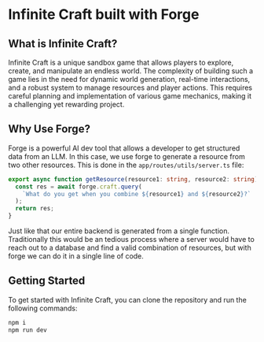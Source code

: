 # Infinite Craft built with Forge

## What is Infinite Craft?

Infinite Craft is a unique sandbox game that allows players to explore, create, and manipulate an endless world. The complexity of building such a game lies in the need for dynamic world generation, real-time interactions, and a robust system to manage resources and player actions. This requires careful planning and implementation of various game mechanics, making it a challenging yet rewarding project.

## Why Use Forge?

Forge is a powerful AI dev tool that allows a developer to get structured data from an LLM. In this case, we use forge to generate a resource from two other resources. This is done in the `app/routes/utils/server.ts` file:

```typescript
export async function getResource(resource1: string, resource2: string) {
  const res = await forge.craft.query(
    `What do you get when you combine ${resource1} and ${resource2}?`
  );
  return res;
}
```

Just like that our entire backend is generated from a single function. Traditionally this would be an tedious process where a server would have to reach out to a database and find a valid combination of resources, but with forge we can do it in a single line of code.

## Getting Started

To get started with Infinite Craft, you can clone the repository and run the following commands:

```bash
npm i
npm run dev
```
